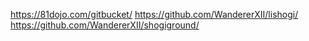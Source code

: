 https://81dojo.com/gitbucket/
https://github.com/WandererXII/lishogi/
https://github.com/WandererXII/shogiground/
